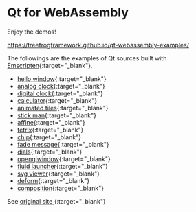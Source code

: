 Qt for WebAssembly
==================

Enjoy the demos!

https://treefrogframework.github.io/qt-webassembly-examples/

The followings are the examples of Qt sources built with [Emscripten](https://emscripten.org/){:target="_blank"}.

 * [hello window](https://treefrogframework.github.io/qt-webassembly-examples/hellowindow/){:target="_blank"}
 * [analog clock](https://treefrogframework.github.io/qt-webassembly-examples/analogclock/){:target="_blank"}
 * [digital clock](https://treefrogframework.github.io/qt-webassembly-examples/digitalclock/){:target="_blank"}
 * [calculator](https://treefrogframework.github.io/qt-webassembly-examples/calculator/){:target="_blank"}
 * [animated tiles](https://treefrogframework.github.io/qt-webassembly-examples/animatedtiles/){:target="_blank"}
 * [stick man](https://treefrogframework.github.io/qt-webassembly-examples/stickman/){:target="_blank"}
 * [affine](https://treefrogframework.github.io/qt-webassembly-examples/affine/){:target="_blank"}
 * [tetrix](https://treefrogframework.github.io/qt-webassembly-examples/tetrix/){:target="_blank"}
 * [chip](https://treefrogframework.github.io/qt-webassembly-examples/chip/){:target="_blank"}
 * [fade message](https://treefrogframework.github.io/qt-webassembly-examples/fademessage/){:target="_blank"}
 * [dials](https://treefrogframework.github.io/qt-webassembly-examples/dials/){:target="_blank"}
 * [openglwindow](https://treefrogframework.github.io/qt-webassembly-examples/openglwindow/){:target="_blank"}
 * [fluid launcher](https://treefrogframework.github.io/qt-webassembly-examples/fluidlauncher/){:target="_blank"}
 * [svg viewer](https://treefrogframework.github.io/qt-webassembly-examples/svgviewer/){:target="_blank"}
 * [deform](https://treefrogframework.github.io/qt-webassembly-examples/deform/){:target="_blank"}
 * [composition](https://treefrogframework.github.io/qt-webassembly-examples/composition/){:target="_blank"}


See [original site <i class="fas fa-external-link-alt"></i>](https://doc.qt.io/qt-5/qtexamplesandtutorials.html){:target="_blank"}
